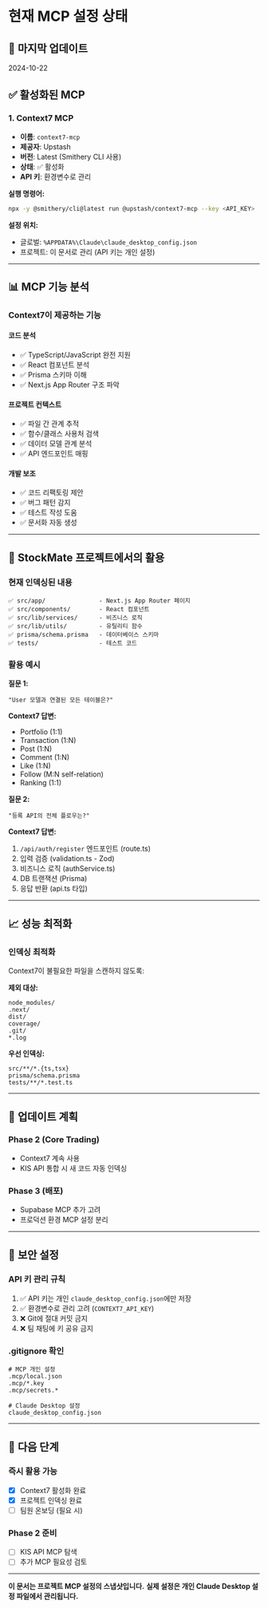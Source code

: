 # 현재 MCP 설정 상태

## 📅 마지막 업데이트
2024-10-22

## ✅ 활성화된 MCP

### 1. Context7 MCP
- **이름**: `context7-mcp`
- **제공자**: Upstash
- **버전**: Latest (Smithery CLI 사용)
- **상태**: ✅ 활성화
- **API 키**: 환경변수로 관리

**실행 명령어:**
```bash
npx -y @smithery/cli@latest run @upstash/context7-mcp --key <API_KEY>
```

**설정 위치:**
- 글로벌: `%APPDATA%\Claude\claude_desktop_config.json`
- 프로젝트: 이 문서로 관리 (API 키는 개인 설정)

---

## 📊 MCP 기능 분석

### Context7이 제공하는 기능

#### 코드 분석
- ✅ TypeScript/JavaScript 완전 지원
- ✅ React 컴포넌트 분석
- ✅ Prisma 스키마 이해
- ✅ Next.js App Router 구조 파악

#### 프로젝트 컨텍스트
- ✅ 파일 간 관계 추적
- ✅ 함수/클래스 사용처 검색
- ✅ 데이터 모델 관계 분석
- ✅ API 엔드포인트 매핑

#### 개발 보조
- ✅ 코드 리팩토링 제안
- ✅ 버그 패턴 감지
- ✅ 테스트 작성 도움
- ✅ 문서화 자동 생성

---

## 🎯 StockMate 프로젝트에서의 활용

### 현재 인덱싱된 내용
```
✅ src/app/               - Next.js App Router 페이지
✅ src/components/        - React 컴포넌트
✅ src/lib/services/      - 비즈니스 로직
✅ src/lib/utils/         - 유틸리티 함수
✅ prisma/schema.prisma   - 데이터베이스 스키마
✅ tests/                 - 테스트 코드
```

### 활용 예시

**질문 1:**
```
"User 모델과 연결된 모든 테이블은?"
```
**Context7 답변:**
- Portfolio (1:1)
- Transaction (1:N)
- Post (1:N)
- Comment (1:N)
- Like (1:N)
- Follow (M:N self-relation)
- Ranking (1:1)

**질문 2:**
```
"등록 API의 전체 플로우는?"
```
**Context7 답변:**
1. `/api/auth/register` 엔드포인트 (route.ts)
2. 입력 검증 (validation.ts - Zod)
3. 비즈니스 로직 (authService.ts)
4. DB 트랜잭션 (Prisma)
5. 응답 반환 (api.ts 타입)

---

## 📈 성능 최적화

### 인덱싱 최적화
Context7이 불필요한 파일을 스캔하지 않도록:

**제외 대상:**
```
node_modules/
.next/
dist/
coverage/
.git/
*.log
```

**우선 인덱싱:**
```
src/**/*.{ts,tsx}
prisma/schema.prisma
tests/**/*.test.ts
```

---

## 🔄 업데이트 계획

### Phase 2 (Core Trading)
- Context7 계속 사용
- KIS API 통합 시 새 코드 자동 인덱싱

### Phase 3 (배포)
- Supabase MCP 추가 고려
- 프로덕션 환경 MCP 설정 분리

---

## 🔐 보안 설정

### API 키 관리 규칙
1. ✅ API 키는 개인 `claude_desktop_config.json`에만 저장
2. ✅ 환경변수로 관리 고려 (`CONTEXT7_API_KEY`)
3. ❌ Git에 절대 커밋 금지
4. ❌ 팀 채팅에 키 공유 금지

### .gitignore 확인
```gitignore
# MCP 개인 설정
.mcp/local.json
.mcp/*.key
.mcp/secrets.*

# Claude Desktop 설정
claude_desktop_config.json
```

---

## 📝 다음 단계

### 즉시 활용 가능
- [x] Context7 활성화 완료
- [x] 프로젝트 인덱싱 완료
- [ ] 팀원 온보딩 (필요 시)

### Phase 2 준비
- [ ] KIS API MCP 탐색
- [ ] 추가 MCP 필요성 검토

---

**이 문서는 프로젝트 MCP 설정의 스냅샷입니다.**
**실제 설정은 개인 Claude Desktop 설정 파일에서 관리됩니다.**
